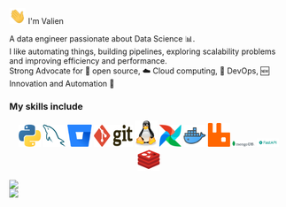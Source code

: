 <img src="https://raw.githubusercontent.com/ABSphreak/ABSphreak/master/gifs/Hi.gif" width="30px"></h2> I'm Valien

A data engineer passionate about Data Science 📊.  
I like automating things, building pipelines, exploring scalability problems and improving efficiency and performance.  
Strong Advocate for 📜 open source, ☁️ Cloud computing, 🚀 DevOps, 🆕 Innovation and Automation 🤖

### My skills include

<p align="center">
	<img title="Python" alt="Python" src="https://raw.githubusercontent.com/rvalien/rvalien/master/assets/python.svg" width="40" height="40" />
	<img title="MySQL" alt="MySQL" src="https://raw.githubusercontent.com/rvalien/rvalien/master/assets/mysql.svg" width="40" height="40" />
	<img title="Bitbucket" alt="Bitbucket" src="https://raw.githubusercontent.com/rvalien/rvalien/master/assets/bitbucket.svg" height="40" />
	<img title="Git" alt="Git" src="https://raw.githubusercontent.com/rvalien/rvalien/master/assets/git.svg" width="70" height="40" />
	<img title="linux" alt="linux" src="https://raw.githubusercontent.com/rvalien/rvalien/master/assets/linux-tux.svg" width="40" />
	<img title="airflow" alt="airflow" src="https://raw.githubusercontent.com/rvalien/rvalien/master/assets/pin_large.png" width="40" />
	<img title="Docker" alt="Docker" src="https://raw.githubusercontent.com/rvalien/rvalien/master/assets/docker.svg" width="40" />
	<img title="RabbitMQ" alt="RabbitMQ" src="https://raw.githubusercontent.com/rvalien/rvalien/master/assets/rabbitmq.svg" width="40" />
	<img title="MongoDB.png" alt="MongoDB" src="https://raw.githubusercontent.com/rvalien/rvalien/master/assets/MongoDB.png" width="40" />
	<img title="fastAPI.png" alt="fastAPI" src="https://raw.githubusercontent.com/rvalien/rvalien/master/assets/fastAPI.png" width="40" />
	<img title="redis" alt="redis" src="https://raw.githubusercontent.com/rvalien/rvalien/master/assets/redis.png" width="40" />
</p>



<center>
	<div>
		<td><img width="400px" align="left" src="https://github-readme-stats.vercel.app/api?username=rvalien&theme=dark&show_icons=true&hide_border=true&count_private=true&layout=compact" />
		</td>
		<td><img width="400px" align="left" src="https://github-readme-stats.vercel.app/api/top-langs/?username=rvalien&theme=dark&hide=html&layout=compact" /> </td>
	</div>
</center>
